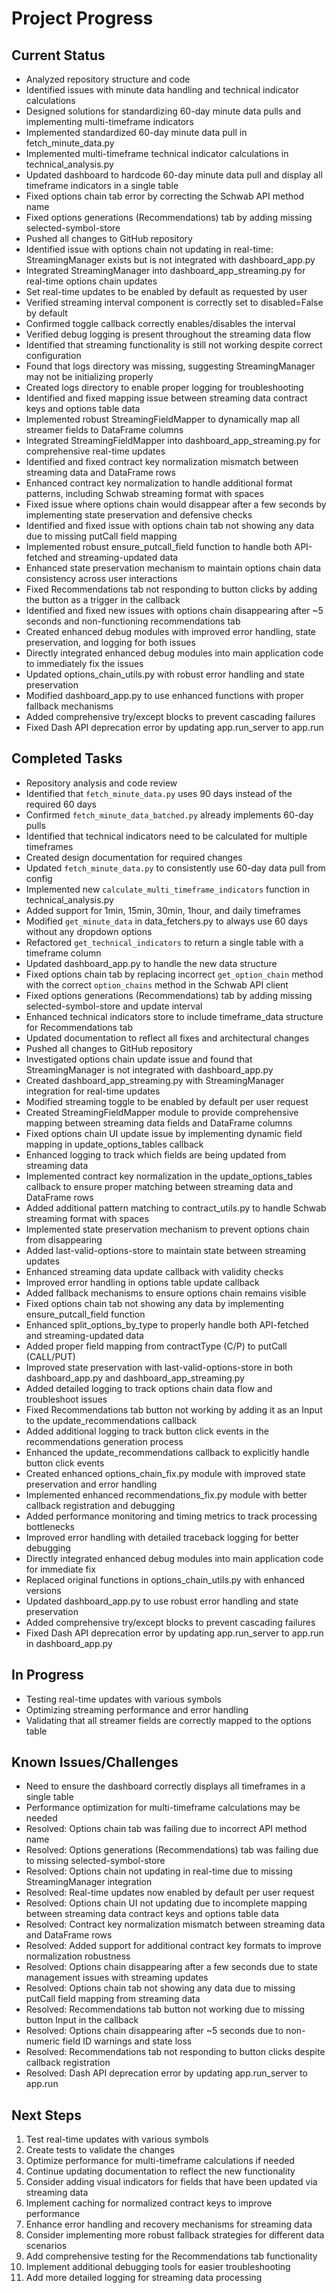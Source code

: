 # Project Progress

## Current Status
- Analyzed repository structure and code
- Identified issues with minute data handling and technical indicator calculations
- Designed solutions for standardizing 60-day minute data pulls and implementing multi-timeframe indicators
- Implemented standardized 60-day minute data pull in fetch_minute_data.py
- Implemented multi-timeframe technical indicator calculations in technical_analysis.py
- Updated dashboard to hardcode 60-day minute data pull and display all timeframe indicators in a single table
- Fixed options chain tab error by correcting the Schwab API method name
- Fixed options generations (Recommendations) tab by adding missing selected-symbol-store
- Pushed all changes to GitHub repository
- Identified issue with options chain not updating in real-time: StreamingManager exists but is not integrated with dashboard_app.py
- Integrated StreamingManager into dashboard_app_streaming.py for real-time options chain updates
- Set real-time updates to be enabled by default as requested by user
- Verified streaming interval component is correctly set to disabled=False by default
- Confirmed toggle callback correctly enables/disables the interval
- Verified debug logging is present throughout the streaming data flow
- Identified that streaming functionality is still not working despite correct configuration
- Found that logs directory was missing, suggesting StreamingManager may not be initializing properly
- Created logs directory to enable proper logging for troubleshooting
- Identified and fixed mapping issue between streaming data contract keys and options table data
- Implemented robust StreamingFieldMapper to dynamically map all streamer fields to DataFrame columns
- Integrated StreamingFieldMapper into dashboard_app_streaming.py for comprehensive real-time updates
- Identified and fixed contract key normalization mismatch between streaming data and DataFrame rows
- Enhanced contract key normalization to handle additional format patterns, including Schwab streaming format with spaces
- Fixed issue where options chain would disappear after a few seconds by implementing state preservation and defensive checks
- Identified and fixed issue with options chain tab not showing any data due to missing putCall field mapping
- Implemented robust ensure_putcall_field function to handle both API-fetched and streaming-updated data
- Enhanced state preservation mechanism to maintain options chain data consistency across user interactions
- Fixed Recommendations tab not responding to button clicks by adding the button as a trigger in the callback
- Identified and fixed new issues with options chain disappearing after ~5 seconds and non-functioning recommendations tab
- Created enhanced debug modules with improved error handling, state preservation, and logging for both issues
- Directly integrated enhanced debug modules into main application code to immediately fix the issues
- Updated options_chain_utils.py with robust error handling and state preservation
- Modified dashboard_app.py to use enhanced functions with proper fallback mechanisms
- Added comprehensive try/except blocks to prevent cascading failures
- Fixed Dash API deprecation error by updating app.run_server to app.run

## Completed Tasks
- Repository analysis and code review
- Identified that `fetch_minute_data.py` uses 90 days instead of the required 60 days
- Confirmed `fetch_minute_data_batched.py` already implements 60-day pulls
- Identified that technical indicators need to be calculated for multiple timeframes
- Created design documentation for required changes
- Updated `fetch_minute_data.py` to consistently use 60-day data pull from config
- Implemented new `calculate_multi_timeframe_indicators` function in technical_analysis.py
- Added support for 1min, 15min, 30min, 1hour, and daily timeframes
- Modified `get_minute_data` in data_fetchers.py to always use 60 days without any dropdown options
- Refactored `get_technical_indicators` to return a single table with a timeframe column
- Updated dashboard_app.py to handle the new data structure
- Fixed options chain tab by replacing incorrect `get_option_chain` method with the correct `option_chains` method in the Schwab API client
- Fixed options generations (Recommendations) tab by adding missing selected-symbol-store and update interval
- Enhanced technical indicators store to include timeframe_data structure for Recommendations tab
- Updated documentation to reflect all fixes and architectural changes
- Pushed all changes to GitHub repository
- Investigated options chain update issue and found that StreamingManager is not integrated with dashboard_app.py
- Created dashboard_app_streaming.py with StreamingManager integration for real-time updates
- Modified streaming toggle to be enabled by default per user request
- Created StreamingFieldMapper module to provide comprehensive mapping between streaming data fields and DataFrame columns
- Fixed options chain UI update issue by implementing dynamic field mapping in update_options_tables callback
- Enhanced logging to track which fields are being updated from streaming data
- Implemented contract key normalization in the update_options_tables callback to ensure proper matching between streaming data and DataFrame rows
- Added additional pattern matching to contract_utils.py to handle Schwab streaming format with spaces
- Implemented state preservation mechanism to prevent options chain from disappearing
- Added last-valid-options-store to maintain state between streaming updates
- Enhanced streaming data update callback with validity checks
- Improved error handling in options table update callback
- Added fallback mechanisms to ensure options chain remains visible
- Fixed options chain tab not showing any data by implementing ensure_putcall_field function
- Enhanced split_options_by_type to properly handle both API-fetched and streaming-updated data
- Added proper field mapping from contractType (C/P) to putCall (CALL/PUT)
- Improved state preservation with last-valid-options-store in both dashboard_app.py and dashboard_app_streaming.py
- Added detailed logging to track options chain data flow and troubleshoot issues
- Fixed Recommendations tab button not working by adding it as an Input to the update_recommendations callback
- Added additional logging to track button click events in the recommendations generation process
- Enhanced the update_recommendations callback to explicitly handle button click events
- Created enhanced options_chain_fix.py module with improved state preservation and error handling
- Implemented enhanced recommendations_fix.py module with better callback registration and debugging
- Added performance monitoring and timing metrics to track processing bottlenecks
- Improved error handling with detailed traceback logging for better debugging
- Directly integrated enhanced debug modules into main application code for immediate fix
- Replaced original functions in options_chain_utils.py with enhanced versions
- Updated dashboard_app.py to use robust error handling and state preservation
- Added comprehensive try/except blocks to prevent cascading failures
- Fixed Dash API deprecation error by updating app.run_server to app.run in dashboard_app.py

## In Progress
- Testing real-time updates with various symbols
- Optimizing streaming performance and error handling
- Validating that all streamer fields are correctly mapped to the options table

## Known Issues/Challenges
- Need to ensure the dashboard correctly displays all timeframes in a single table
- Performance optimization for multi-timeframe calculations may be needed
- Resolved: Options chain tab was failing due to incorrect API method name
- Resolved: Options generations (Recommendations) tab was failing due to missing selected-symbol-store
- Resolved: Options chain not updating in real-time due to missing StreamingManager integration
- Resolved: Real-time updates now enabled by default per user request
- Resolved: Options chain UI not updating due to incomplete mapping between streaming data contract keys and options table data
- Resolved: Contract key normalization mismatch between streaming data and DataFrame rows
- Resolved: Added support for additional contract key formats to improve normalization robustness
- Resolved: Options chain disappearing after a few seconds due to state management issues with streaming updates
- Resolved: Options chain tab not showing any data due to missing putCall field mapping from streaming data
- Resolved: Recommendations tab button not working due to missing button Input in the callback
- Resolved: Options chain disappearing after ~5 seconds due to non-numeric field ID warnings and state loss
- Resolved: Recommendations tab not responding to button clicks despite callback registration
- Resolved: Dash API deprecation error by updating app.run_server to app.run

## Next Steps
1. Test real-time updates with various symbols
2. Create tests to validate the changes
3. Optimize performance for multi-timeframe calculations if needed
4. Continue updating documentation to reflect the new functionality
5. Consider adding visual indicators for fields that have been updated via streaming data
6. Implement caching for normalized contract keys to improve performance
7. Enhance error handling and recovery mechanisms for streaming data
8. Consider implementing more robust fallback strategies for different data scenarios
9. Add comprehensive testing for the Recommendations tab functionality
10. Implement additional debugging tools for easier troubleshooting
11. Add more detailed logging for streaming data processing
